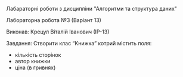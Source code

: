 Лабараторні роботи з дисципліни "Алгоритми та структура даних"

Лабораторна робота №3 (Варіант 13)

Виконав: Крецул Віталій Іванович (ІР-13)

Завдання: Створити клас “Книжка” котрий містить поля:
 - кількість сторінок
- автор книжки
- ціна (в гривнях)
